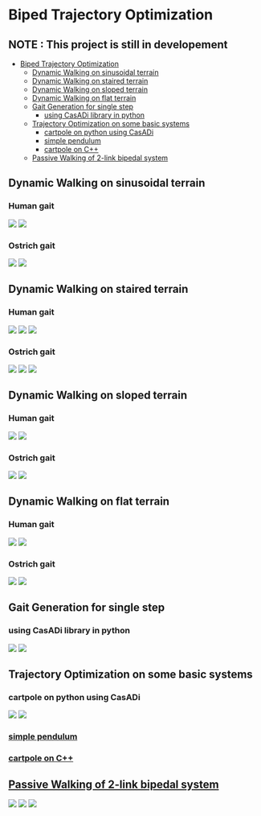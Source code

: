 # Biped Trajectory Optimization
## NOTE : This project is still in developement
- [Biped Trajectory Optimization](#biped-trajectory-optimization)
  * [Dynamic Walking on sinusoidal terrain](#dynamic-walking-on-sinusoidal-terrain)
  * [Dynamic Walking on staired terrain](#dynamic-walking-on-staired-terrain)
  * [Dynamic Walking on sloped terrain](#dynamic-walking-on-sloped-terrain)
  * [Dynamic Walking on flat terrain](#dynamic-walking-on-flat-terrain)
  * [Gait Generation for single step](#gait-generation-for-single-step)
    + [using CasADi library in python](#using-casadi-library-in-python)
  * [Trajectory Optimization on some basic systems](#trajectory-optimization-on-some-basic-systems)
    + [cartpole on python using CasADi](#cartpole-on-python-using-casadi)
    + [simple pendulum](#simple-pendulum)
    + [cartpole on C++](#cartpole-on-c)
  * [Passive Walking of 2-link bipedal system](#passive-walking-of-2-link-bipedal-system)

## Dynamic Walking on sinusoidal terrain
### Human gait
![](five_link_path_generation/uneven_terrain/results/sin_walk_10.gif)
![](five_link_path_generation/uneven_terrain/results/sin_walk_10.png) 
### Ostrich gait
![](five_link_path_generation/uneven_terrain/results/osin_walk_10.gif)
![](five_link_path_generation/uneven_terrain/results/osin_walk_10.png) 
## Dynamic Walking on staired terrain
### Human gait
![](five_link_path_generation/uneven_terrain/results/stairs_walk_10.gif)
![](five_link_path_generation/uneven_terrain/results/stairs_walk_10.png) 
![](five_link_path_generation/uneven_terrain/results/stairs_down_walk_10.gif)
### Ostrich gait
![](five_link_path_generation/uneven_terrain/results/ostairs_walk_10.gif)
![](five_link_path_generation/uneven_terrain/results/ostairs_walk_10.png) 
![](five_link_path_generation/uneven_terrain/results/ostairs_down_walk_10.gif)
## Dynamic Walking on sloped terrain
### Human gait
![](five_link_path_generation/uneven_terrain/results/slope_walk_10.gif)
![](five_link_path_generation/uneven_terrain/results/slope_walk_10.png) 
### Ostrich gait
![](five_link_path_generation/uneven_terrain/results/oslope_walk_10.gif)
![](five_link_path_generation/uneven_terrain/results/oslope_walk_10.png) 
## Dynamic Walking on flat terrain
### Human gait
![](five_link_path_generation/uneven_terrain/results/flat_walk_10.gif)
![](five_link_path_generation/uneven_terrain/results/flat_walk_10.png) 
### Ostrich gait
![](five_link_path_generation/uneven_terrain/results/oflat_walk_10.gif)
![](five_link_path_generation/uneven_terrain/results/oflat_walk_10.png) 

## Gait Generation for single step
### using CasADi library in python
![](five_link_gait_generation/animation2.gif) ![](five_link_gait_generation/graph.png)

## Trajectory Optimization on some basic systems
### cartpole on python using CasADi

![](basic_tasks/catpole_python/cartpole.gif) ![](basic_tasks/catpole_python/Graph.png)

### [simple pendulum](basic_tasks/simple_pendulum.m)

### [cartpole on C++](basic_tasks/cartpole_cpp)

## [Passive Walking of 2-link bipedal system](passive_walker)
![](https://media.giphy.com/media/tcPd1yLBYWDxWxIqMs/giphy.gif)
![](passive_walker/Graph_1.jpg) ![](passive_walker/Graph_2.jpg)